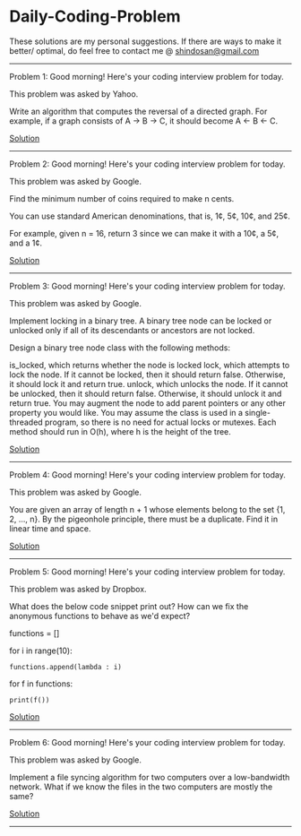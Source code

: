 # Daily-Coding-Problem
These solutions are my personal suggestions. If there are ways to make it better/ optimal, do feel free to contact me @ shindosan@gmail.com

_________________________________________________________________________________________________________________________________________________________________________________

Problem 1:
Good morning! Here's your coding interview problem for today.

This problem was asked by Yahoo.

Write an algorithm that computes the reversal of a directed graph. 
For example, if a graph consists of A -> B -> C, it should become A <- B <- C.

<a href="/Solutions/problem_1.txt">Solution</a>
_________________________________________________________________________________________________________________________________________________________________________________

Problem 2:
Good morning! Here's your coding interview problem for today.

This problem was asked by Google.

Find the minimum number of coins required to make n cents.

You can use standard American denominations, that is, 1¢, 5¢, 10¢, and 25¢.

For example, given n = 16, return 3 since we can make it with a 10¢, a 5¢, and a 1¢.

<a href="/Solutions/problem_2.py">Solution</a>
_________________________________________________________________________________________________________________________________________________________________________________

Problem 3:
Good morning! Here's your coding interview problem for today.

This problem was asked by Google.

Implement locking in a binary tree. A binary tree node can be locked or unlocked only if all of its descendants or ancestors are not locked.

Design a binary tree node class with the following methods:

is_locked, which returns whether the node is locked
lock, which attempts to lock the node. If it cannot be locked, then it should return false. Otherwise, it should lock it and return true.
unlock, which unlocks the node. If it cannot be unlocked, then it should return false. Otherwise, it should unlock it and return true.
You may augment the node to add parent pointers or any other property you would like. You may assume the class is used in a single-threaded program, so there is no need for actual locks or mutexes. Each method should run in O(h), where h is the height of the tree.

<a href="/Solutions/problem_3.py">Solution</a>
_________________________________________________________________________________________________________________________________________________________________________________

Problem 4:
Good morning! Here's your coding interview problem for today.

This problem was asked by Google.

You are given an array of length n + 1 whose elements belong to the set {1, 2, ..., n}. By the pigeonhole principle, there must be a duplicate. Find it in linear time and space.

<a href="/Solutions/problem_4.py">Solution</a>
_________________________________________________________________________________________________________________________________________________________________________________

Problem 5:
Good morning! Here's your coding interview problem for today.

This problem was asked by Dropbox.

What does the below code snippet print out? How can we fix the anonymous functions to behave as we'd expect?

functions = []

for i in range(10):

    functions.append(lambda : i)

for f in functions:

    print(f())
   
<a href="/Solutions/problem_5.py">Solution</a>
_________________________________________________________________________________________________________________________________________________________________________________

Problem 6:
Good morning! Here's your coding interview problem for today.

This problem was asked by Google.

Implement a file syncing algorithm for two computers over a low-bandwidth network. What if we know the files in the two computers are mostly the same?

<a href="/Solutions/problem_6.txt">Solution</a>
_________________________________________________________________________________________________________________________________________________________________________________
